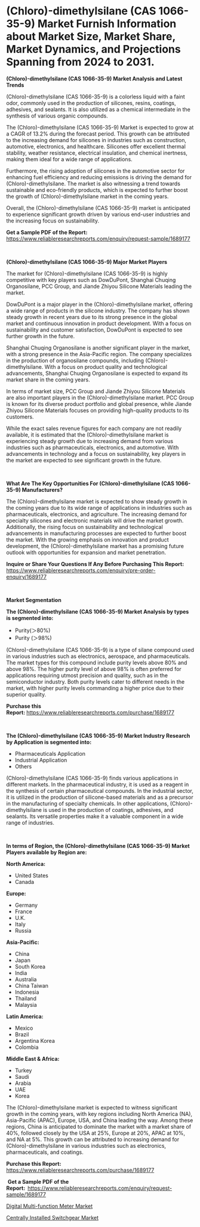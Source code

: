 <p><h1>(Chloro)-dimethylsilane (CAS 1066-35-9) Market Furnish Information about Market Size, Market Share, Market Dynamics, and Projections Spanning from 2024 to 2031.</h1></p><p><strong>(Chloro)-dimethylsilane (CAS 1066-35-9) Market Analysis and Latest Trends</strong></p>
<p><p>(Chloro)-dimethylsilane (CAS 1066-35-9) is a colorless liquid with a faint odor, commonly used in the production of silicones, resins, coatings, adhesives, and sealants. It is also utilized as a chemical intermediate in the synthesis of various organic compounds.</p><p>The (Chloro)-dimethylsilane (CAS 1066-35-9) Market is expected to grow at a CAGR of 13.2% during the forecast period. This growth can be attributed to the increasing demand for silicones in industries such as construction, automotive, electronics, and healthcare. Silicones offer excellent thermal stability, weather resistance, electrical insulation, and chemical inertness, making them ideal for a wide range of applications.</p><p>Furthermore, the rising adoption of silicones in the automotive sector for enhancing fuel efficiency and reducing emissions is driving the demand for (Chloro)-dimethylsilane. The market is also witnessing a trend towards sustainable and eco-friendly products, which is expected to further boost the growth of (Chloro)-dimethylsilane market in the coming years.</p><p>Overall, the (Chloro)-dimethylsilane (CAS 1066-35-9) market is anticipated to experience significant growth driven by various end-user industries and the increasing focus on sustainability.</p></p>
<p><strong>Get a Sample PDF of the Report:&nbsp;</strong> <a href="https://www.reliableresearchreports.com/enquiry/request-sample/1689177">https://www.reliableresearchreports.com/enquiry/request-sample/1689177</a></p>
<p>&nbsp;</p>
<p><strong>(Chloro)-dimethylsilane (CAS 1066-35-9) Major Market Players</strong></p>
<p><p>The market for (Chloro)-dimethylsilane (CAS 1066-35-9) is highly competitive with key players such as DowDuPont, Shanghai Chuqing Organosilane, PCC Group, and Jiande Zhiyou Silicone Materials leading the market. </p><p>DowDuPont is a major player in the (Chloro)-dimethylsilane market, offering a wide range of products in the silicone industry. The company has shown steady growth in recent years due to its strong presence in the global market and continuous innovation in product development. With a focus on sustainability and customer satisfaction, DowDuPont is expected to see further growth in the future.</p><p>Shanghai Chuqing Organosilane is another significant player in the market, with a strong presence in the Asia-Pacific region. The company specializes in the production of organosilane compounds, including (Chloro)-dimethylsilane. With a focus on product quality and technological advancements, Shanghai Chuqing Organosilane is expected to expand its market share in the coming years.</p><p>In terms of market size, PCC Group and Jiande Zhiyou Silicone Materials are also important players in the (Chloro)-dimethylsilane market. PCC Group is known for its diverse product portfolio and global presence, while Jiande Zhiyou Silicone Materials focuses on providing high-quality products to its customers.</p><p>While the exact sales revenue figures for each company are not readily available, it is estimated that the (Chloro)-dimethylsilane market is experiencing steady growth due to increasing demand from various industries such as pharmaceuticals, electronics, and automotive. With advancements in technology and a focus on sustainability, key players in the market are expected to see significant growth in the future.</p></p>
<p>&nbsp;</p>
<p><strong>What Are The Key Opportunities For (Chloro)-dimethylsilane (CAS 1066-35-9) Manufacturers?</strong></p>
<p><p>The (Chloro)-dimethylsilane market is expected to show steady growth in the coming years due to its wide range of applications in industries such as pharmaceuticals, electronics, and agriculture. The increasing demand for specialty silicones and electronic materials will drive the market growth. Additionally, the rising focus on sustainability and technological advancements in manufacturing processes are expected to further boost the market. With the growing emphasis on innovation and product development, the (Chloro)-dimethylsilane market has a promising future outlook with opportunities for expansion and market penetration.</p></p>
<p><strong>Inquire or Share Your Questions If Any Before Purchasing This Report:</strong> <a href="https://www.reliableresearchreports.com/enquiry/pre-order-enquiry/1689177">https://www.reliableresearchreports.com/enquiry/pre-order-enquiry/1689177</a></p>
<p>&nbsp;</p>
<p><strong>Market Segmentation</strong></p>
<p><strong>The (Chloro)-dimethylsilane (CAS 1066-35-9) Market Analysis by types is segmented into:</strong></p>
<p><ul><li>Purity(＞80%)</li><li>Purity (＞98%)</li></ul></p>
<p><p>(Chloro)-dimethylsilane (CAS 1066-35-9) is a type of silane compound used in various industries such as electronics, aerospace, and pharmaceuticals. The market types for this compound include purity levels above 80% and above 98%. The higher purity level of above 98% is often preferred for applications requiring utmost precision and quality, such as in the semiconductor industry. Both purity levels cater to different needs in the market, with higher purity levels commanding a higher price due to their superior quality.</p></p>
<p><strong>Purchase this Report:&nbsp;</strong><a href="https://www.reliableresearchreports.com/purchase/1689177">https://www.reliableresearchreports.com/purchase/1689177</a></p>
<p>&nbsp;</p>
<p><strong>The (Chloro)-dimethylsilane (CAS 1066-35-9) Market Industry Research by Application is segmented into:</strong></p>
<p><ul><li>Pharmaceuticals Application</li><li>Industrial Application</li><li>Others</li></ul></p>
<p><p>(Chloro)-dimethylsilane (CAS 1066-35-9) finds various applications in different markets. In the pharmaceutical industry, it is used as a reagent in the synthesis of certain pharmaceutical compounds. In the industrial sector, it is utilized in the production of silicone-based materials and as a precursor in the manufacturing of specialty chemicals. In other applications, (Chloro)-dimethylsilane is used in the production of coatings, adhesives, and sealants. Its versatile properties make it a valuable component in a wide range of industries.</p></p>
<p>&nbsp;</p>
<p><strong>In terms of Region, the (Chloro)-dimethylsilane (CAS 1066-35-9) Market Players available by Region are:</strong></p>
<p>
    <p> <strong> North America: </strong>
        <ul>
            <li>United States</li>
            <li>Canada</li>
        </ul>
        </p> 
    <p> <strong> Europe: </strong>
        <ul>
            <li>Germany</li>
            <li>France</li>
            <li>U.K.</li>
            <li>Italy</li>
            <li>Russia</li>
        </ul>
        </p> 
    <p> <strong> Asia-Pacific: </strong>
        <ul>
            <li>China</li>
            <li>Japan</li>
            <li>South Korea</li>
            <li>India</li>
            <li>Australia</li>
            <li>China Taiwan</li>
            <li>Indonesia</li>
            <li>Thailand</li>
            <li>Malaysia</li>
        </ul>
        </p> 
    <p> <strong> Latin America: </strong>
        <ul>
            <li>Mexico</li>
            <li>Brazil</li>
            <li>Argentina Korea</li>
            <li>Colombia</li>
        </ul>
        </p> 
    <p> <strong> Middle East & Africa: </strong>
        <ul>
            <li>Turkey</li>
            <li>Saudi</li>
            <li>Arabia</li>
            <li>UAE</li>
            <li>Korea</li>
        </ul>
    </p>
    </p>
<p><p>The (Chloro)-dimethylsilane market is expected to witness significant growth in the coming years, with key regions including North America (NA), Asia-Pacific (APAC), Europe, USA, and China leading the way. Among these regions, China is anticipated to dominate the market with a market share of 40%, followed closely by the USA at 25%, Europe at 20%, APAC at 10%, and NA at 5%. This growth can be attributed to increasing demand for (Chloro)-dimethylsilane in various industries such as electronics, pharmaceuticals, and coatings.</p></p>
<p><strong>Purchase this Report: </strong><a href="https://www.reliableresearchreports.com/purchase/1689177">https://www.reliableresearchreports.com/purchase/1689177</a></p>
<p>&nbsp;<strong>Get a Sample PDF of the Report:&nbsp;&nbsp;</strong><a href="https://www.reliableresearchreports.com/enquiry/request-sample/1689177">https://www.reliableresearchreports.com/enquiry/request-sample/1689177</a></p>
<p><strong></strong></p>
<p><p><a href="https://github.com/gulaimolin/Market-Research-Report-List-3/blob/main/digital-multi-function-meter-market.md">Digital Multi-function Meter Market</a></p><p><a href="https://github.com/RoccoManning/Market-Research-Report-List-3/blob/main/centrally-installed-switchgear-market.md">Centrally Installed Switchgear Market</a></p></p>